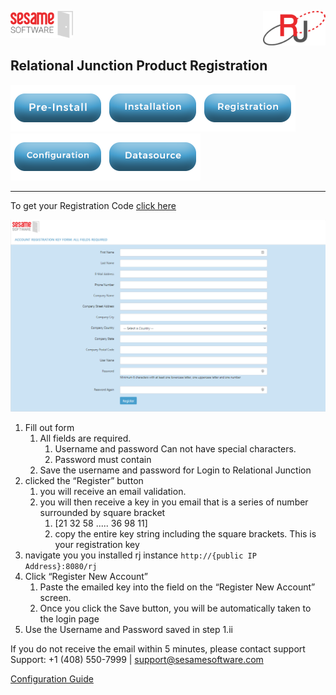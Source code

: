 
<img  src="../images/SesameSoftwareLogo-2020Final.png" width="100"><img align=right src="../images/RJOrbitLogo-2021Final.png" width="100">

## Relational Junction Product Registration

[![Pre-Installation](../images/Button_PreInstall.png)](guides/installguide.md)[![Installation](../images/Button_Installation.png)](guides/installguide.md)[![Registration](../images/Button_Registration.png)](guides/RegistrationGuide.md)[![Configuration](../images/Button_Configuration.png)](guides/configurationGuide.md)[![Datasource](../images/Button_Datasource.png)](Datasources/README.md)

---

To get your Registration Code [click here](https://licensemanager.sesamesoftware.com:8443/rjlm/registration/register)

![Registration Form](../images/registrationPage.PNG)

1. Fill out form
   1. All fields are required.
      1. Username and password Can not have special characters.
      2. Password must contain
   2. Save the username and password for Login to Relational Junction
2. clicked the “Register” button
   1. you will receive an email validation.
   2. you will then receive a key in you email that is a series of number surrounded by square bracket
      1. [21 32 58 ..... 36 98 11]
      2. copy the entire key string including the square brackets. This is your registration key
3. navigate you you installed rj instance `http://{public IP Address}:8080/rj`
4. Click “Register New Account”
   1. Paste the emailed key into the field on the “Register New Account” screen.
   2. Once you click the Save button, you will be automatically taken to  the login page
5. Use the Username and Password saved in step 1.ii

If you do not receive the email within 5 minutes, please contact support
Support: +1 (408) 550-7999  |  support@sesamesoftware.com

[Configuration Guide](../guides/configurationGuide.md)

